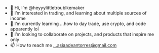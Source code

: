 - 👋 Hi, I’m @heyyylittletroublkemaker
- 👀 I’m interested in trading, and learning about multiple sources of income
- 🌱 I’m currently learning ...how to day trade, use crypto, and code apparently lol
- 💞️ I’m looking to collaborate on projects, and products that inspire me only
- 📫 How to reach me ...asiaadeantorres@gmail.com

<!---
heyyylittletroublkemaker/heyyylittletroublkemaker is a ✨ special ✨ repository because its `README.md` (this file) appears on your GitHub profile.
You can click the Preview link to take a look at your changes.
--->

